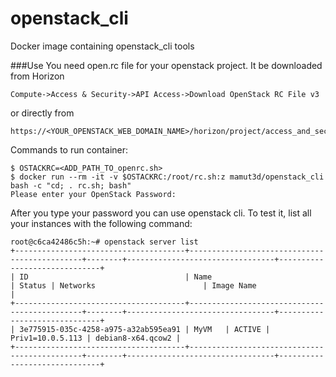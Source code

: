 # openstack_cli
Docker image containing openstack_cli tools

###Use
You need open.rc file for your openstack project. It be downloaded from Horizon 
~~~
Compute->Access & Security->API Access->Download OpenStack RC File v3
~~~
or directly from 
~~~
https://<YOUR_OPENSTACK_WEB_DOMAIN_NAME>/horizon/project/access_and_security/
~~~

Commands to run container:
~~~
$ OSTACKRC=<ADD_PATH_TO_openrc.sh>
$ docker run --rm -it -v $OSTACKRC:/root/rc.sh:z mamut3d/openstack_cli bash -c "cd; . rc.sh; bash"
Please enter your OpenStack Password:

~~~
After you type your password you can use openstack cli. To test it, list all your instances with the following command:
~~~
root@c6ca42486c5h:~# openstack server list
+--------------------------------------+----------------------------------------------+--------+---------------------------------+------------------------------+
| ID                                   | Name                                         | Status | Networks                        | Image Name                   |
+--------------------------------------+----------------------------------------------+--------+---------------------------------+------------------------------+
| 3e775915-035c-4258-a975-a32ab595ea91 | MyVM   | ACTIVE | Priv1=10.0.5.113 | debian8-x64.qcow2 |
+--------------------------------------+----------------------------------------------+--------+---------------------------------+------------------------------+
~~~

